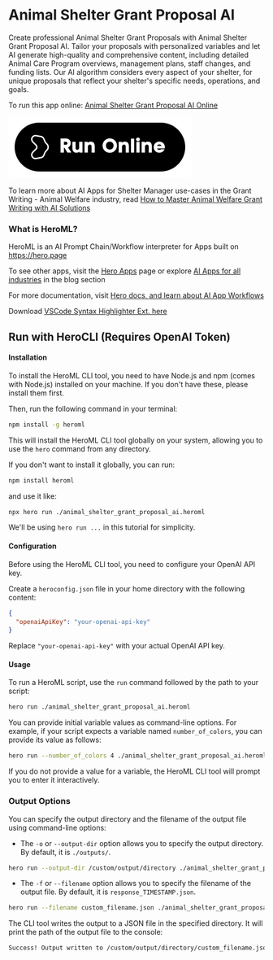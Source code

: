 # Animal Shelter Grant Proposal AI

Create professional Animal Shelter Grant Proposals with Animal Shelter Grant Proposal AI. Tailor your proposals with personalized variables and let AI generate high-quality and comprehensive content, including detailed Animal Care Program overviews, management plans, staff changes, and funding lists. Our AI algorithm considers every aspect of your shelter, for unique proposals that reflect your shelter's specific needs, operations, and goals.

To run this app online: [Animal Shelter Grant Proposal AI Online](https://hero.page/app/animal-shelter-grant-proposal-ai-ai-powered-comprehensive-shelter-proposals/tcyTBE5bD9FcxkZiBMGv)

[![Run Animal Shelter Grant Proposal AI Online](/assets/run.svg)](https://hero.page/app/animal-shelter-grant-proposal-ai-ai-powered-comprehensive-shelter-proposals/tcyTBE5bD9FcxkZiBMGv)

To learn more about AI Apps for Shelter Manager use-cases in the Grant Writing - Animal Welfare industry, read [How to Master Animal Welfare Grant Writing with AI Solutions](https://hero.page/blog/ai/grant-writing-animal-welfare/how-to-master-animal-welfare-grant-writing-with-ai-solutions/170904)

### What is HeroML?
HeroML is an AI Prompt Chain/Workflow interpreter for Apps built on https://hero.page 

To see other apps, visit the [Hero Apps](https://hero.page/apps) page or explore [AI Apps for all industries](https://hero.page/blog) in the blog section

For more documentation, visit [Hero docs, and learn about AI App Workflows](https://hero.page/tutorials/introduction-to-heroml)

Download [VSCode Syntax Highlighter Ext. here](https://marketplace.visualstudio.com/items?itemName=hero-page.heroml)

## Run with HeroCLI (Requires OpenAI Token)

#### Installation

To install the HeroML CLI tool, you need to have Node.js and npm (comes with Node.js) installed on your machine. If you don't have these, please install them first. 

Then, run the following command in your terminal:

```bash
npm install -g heroml
```

This will install the HeroML CLI tool globally on your system, allowing you to use the `hero` command from any directory.

If you don't want to install it globally, you can run:

```bash
npm install heroml
```

and use it like:

```bash
npx hero run ./animal_shelter_grant_proposal_ai.heroml
```

We'll be using `hero run ...` in this tutorial for simplicity.

#### Configuration

Before using the HeroML CLI tool, you need to configure your OpenAI API key. 

Create a `heroconfig.json` file in your home directory with the following content:

```json
{
  "openaiApiKey": "your-openai-api-key"
}
```

Replace `"your-openai-api-key"` with your actual OpenAI API key.

#### Usage

To run a HeroML script, use the `run` command followed by the path to your script:

```bash
hero run ./animal_shelter_grant_proposal_ai.heroml
```

You can provide initial variable values as command-line options. For example, if your script expects a variable named `number_of_colors`, you can provide its value as follows:

```bash
hero run --number_of_colors 4 ./animal_shelter_grant_proposal_ai.heroml
```

If you do not provide a value for a variable, the HeroML CLI tool will prompt you to enter it interactively.

### Output Options

You can specify the output directory and the filename of the output file using command-line options:

- The `-o` or `--output-dir` option allows you to specify the output directory. By default, it is `./outputs/`.

```bash
hero run --output-dir /custom/output/directory ./animal_shelter_grant_proposal_ai.heroml
```

- The `-f` or `--filename` option allows you to specify the filename of the output file. By default, it is `response_TIMESTAMP.json`.

```bash
hero run --filename custom_filename.json ./animal_shelter_grant_proposal_ai.heroml
```

The CLI tool writes the output to a JSON file in the specified directory. It will print the path of the output file to the console:

```bash
Success! Output written to /custom/output/directory/custom_filename.json
```

